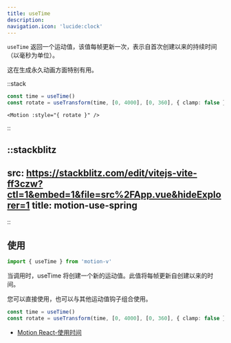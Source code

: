 ```yaml
---
title: useTime
description:
navigation.icon: 'lucide:clock'
---
```


`useTime` 返回一个运动值，该值每帧更新一次，表示自首次创建以来的持续时间（以毫秒为单位）。

这在生成永久动画方面特别有用。

::stack
  ```ts
  const time = useTime()
  const rotate = useTransform(time, [0, 4000], [0, 360], { clamp: false })
  ```

  ```vue
  <Motion :style="{ rotate }" />
  ```
::

::stackblitz
---
src: https://stackblitz.com/edit/vitejs-vite-ff3czw?ctl=1&embed=1&file=src%2FApp.vue&hideExplorer=1
title: motion-use-spring
---
::

## 使用

```ts
import { useTime } from 'motion-v'
```

当调用时，useTime 将创建一个新的运动值。此值将每帧更新自创建以来的时间。

您可以直接使用，也可以与其他运动值钩子组合使用。

```ts
const time = useTime()
const rotate = useTransform(time, [0, 4000], [0, 360], { clamp: false })
```

*   [Motion React-使用时间](https://motion.dev/docs/react-use-time)